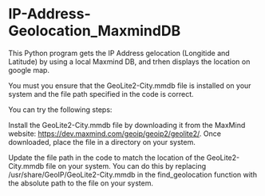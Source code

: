# IP-Address-Geolocation_MaxmindDB
This Python program gets the IP Address gelocation (Longitide and Latitude) by using a local Maxmind DB, and trhen displays the location on google map.

You must you ensure that the GeoLite2-City.mmdb file is installed on your system and the file path specified in the code is correct. 

You can try the following steps:

Install the GeoLite2-City.mmdb file by downloading it from the MaxMind website: https://dev.maxmind.com/geoip/geoip2/geolite2/. 
Once downloaded, place the file in a directory on your system.

Update the file path in the code to match the location of the GeoLite2-City.mmdb file on your system. 
You can do this by replacing /usr/share/GeoIP/GeoLite2-City.mmdb in the find_geolocation function with the absolute path to the file on your system.








